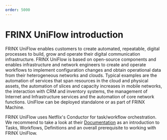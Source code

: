 ```yaml
---
order: 5000
---
```


FRINX UniFlow introduction
==========================

FRINX UniFlow enables customers to create automated, repeatable, digital
processes to build, grow and operate their digital communication
infrastructure. FRINX UniFlow is based on open-source components and
enables infrastructure and network engineers to create and operate
workflows to implement configuration changes and obtain operational data
from their heterogeneous networks and clouds. Typical examples are the
automation of services that span resources in the cloud and physical
assets, the automation of slices and capacity increases in mobile
networks, the interaction with CRM and inventory systems, the management
of Internet and Infrastructure services and the automation of core
network functions. UniFlow can be deployed standalone or as part of
FRINX Machine.

FRINX UniFlow uses Netflix's Conductor for task/workflow orchestration.
We recommend to take a look at their
[Documentation](https://netflix.github.io/conductor/configuration/taskdef/)
as an introduction to Tasks, Workflows, Definitions and an overall
prerequisite to working with FRINX UniFlow.
